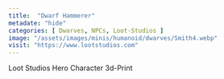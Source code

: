 ```yaml
---
title:  "Dwarf Hammerer"
metadate: "hide"
categories: [ Dwarves, NPCs, Loot-Studios ]
image: "/assets/images/minis/humanoid/dwarves/Smith4.webp"
visit: "https://www.lootstudios.com"
---
```

Loot Studios Hero Character 3d-Print